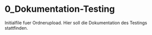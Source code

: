 # 0_Dokumentation-Testing
Initialfile fuer Ordnerupload. Hier soll die Dokumentation des Testings stattfinden.